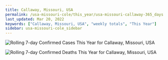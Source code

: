 ```yaml
---
title: Callaway, Missouri, USA
permalink: /usa-missouri-cole/this_year/usa-missouri-callaway-365_days.html
last_updated: Mar 20, 2022
keywords: ["Callaway, Missouri, USA", "weekly totals", "This Year"]
sidebar: usa-missouri-cole_sidebar
---
```


![Rolling 7-day Confirmed Cases This Year for Callaway, Missouri, USA](/covid_tracker/images/graphs/usa-missouri-callaway-rolling_7_days_confirmed-365_days_graph.png)

![Rolling 7-day Confirmed Deaths This Year for Callaway, Missouri, USA](/covid_tracker/images/graphs/usa-missouri-callaway-rolling_7_days_deaths-365_days_graph.png)
